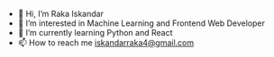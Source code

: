 - 👋 Hi, I’m Raka Iskandar
- 👀 I’m interested in Machine Learning and Frontend Web Developer
- 🌱 I’m currently learning Python and React
- 📫 How to reach me iskandarraka4@gmail.com

<!---
rakaiskandar/rakaiskandar is a ✨ special ✨ repository because its `README.md` (this file) appears on your GitHub profile.
You can click the Preview link to take a look at your changes.
--->
